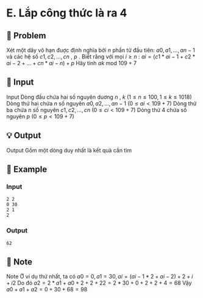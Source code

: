 # E. Lắp công thức là ra 4

## 📖 Problem

Xét một dãy vô hạn đuợc định nghĩa bởi
$n$
phần tử đầu tiên:
$a0,a1, ...,an- 1$
và các hệ số
$c1,c2, ...,cn$
,
$p$
. Biết rằng với mọi
$i≥n$
:
$ai= (c1*ai- 1+c2*ai- 2+ ... +cn*ai-n) +p$
Hãy tính
$ak$
mod
$109+ 7$


## 🧩 Input

Input
Dòng đầu chứa hai số nguyên duơng
$n$
,
$k$
$(1 ≤n≤ 100, 1 ≤k≤ 1018)$
Dòng thứ hai chứa
$n$
số nguyên
$a0,a2, ...,an- 1$
$(0 ≤ai< 109+ 7)$
Dòng thứ ba chứa
$n$
số nguyên
$c1,c2, ...,cn$
$(0 ≤ci< 109+ 7)$
Dòng thứ
$4$
chứa số nguyên
$p$
$(0 ≤p< 109+ 7)$


## 💡 Output

Output
Gồm một dòng duy nhất là kết quả cần tìm


## 🧠 Example

### Input

```text
2 2
0 30
2 1
2
```

### Output

```text
62
```



## 📝 Note

Note
Ở ví dụ thứ nhất, ta có
$a0= 0,a1= 30,ai= (ai- 1* 2 +ai- 2) + 2 +i+i2$
Do đó
$a2= 2 *a1+a0+ 2 + 2 + 22= 2 * 30 + 0 + 2 + 2 + 4 = 68$
Vậy
$a0+a1+a2= 0 + 30 + 68 = 98$

